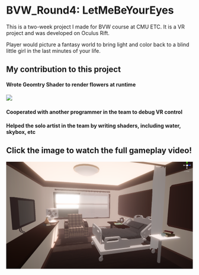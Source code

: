# BVW_Round4: LetMeBeYourEyes

This is a two-week project I made for BVW course at CMU ETC. It is a VR project and was developed on Oculus Rift.

Player would picture a fantasy world to bring light and color back to a blind little girl in the last minutes of your life.

## My contribution to this project
#### Wrote Geomtry Shader to render flowers at runtime
![](Images/flowers.gif)
#### Cooperated with another programmer in the team to debug VR control
#### Helped the solo artist in the team by writing shaders, including water, skybox, etc


## Click the image to watch the full gameplay video!
[![Watch the video](Images/cover.png)](https://youtu.be/l2c_MIU5I2c)
